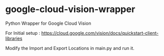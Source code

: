 # google-cloud-vision-wrapper
Python Wrapper for Google Cloud Vision

For Initial setup : https://cloud.google.com/vision/docs/quickstart-client-libraries 

Modify the Import and Export Locations in main.py and run it.
